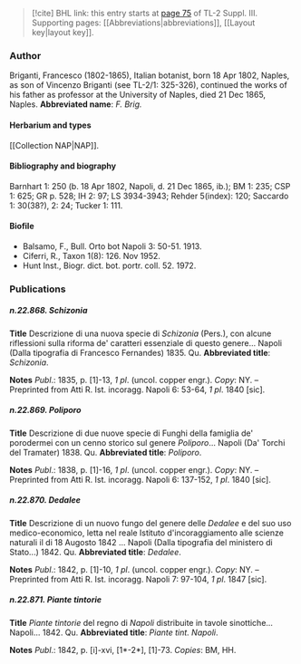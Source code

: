 > [!cite] BHL link: this entry starts at [page 75](https://www.biodiversitylibrary.org/page/33266382) of TL-2 Suppl. III.
> Supporting pages: [[Abbreviations|abbreviations]], [[Layout key|layout key]].

### Author

Briganti, Francesco (1802-1865), Italian botanist, born 18 Apr 1802, Naples, as son of Vincenzo Briganti (see TL-2/1: 325-326), continued the works of his father as professor at the University of Naples, died 21 Dec 1865, Naples. 
**Abbreviated name**: *F. Brig.*

#### Herbarium and types

[[Collection NAP|NAP]].

#### Bibliography and biography

Barnhart 1: 250 (b. 18 Apr 1802, Napoli, d. 21 Dec 1865, ib.); BM 1: 235; CSP 1: 625; GR p. 528; IH 2: 97; LS 3934-3943; Rehder 5(index): 120; Saccardo 1: 30(38?), 2: 24; Tucker 1: 111.

#### Biofile

- Balsamo, F., Bull. Orto bot Napoli 3: 50-51. 1913.
- Ciferri, R., Taxon 1(8): 126. Nov 1952.
- Hunt Inst., Biogr. dict. bot. portr. coll. 52. 1972.

### Publications

##### n.22.868. Schizonia

**Title**
Descrizione di una nuova specie di *Schizonia* (Pers.), con alcune riflessioni sulla riforma de' caratteri essenziale di questo genere... Napoli (Dalla tipografia di Francesco Fernandes) 1835. Qu.
**Abbreviated title**: *Schizonia*.

**Notes**
*Publ*.: 1835, p. \[1\]-13, *1 pl*. (uncol. copper engr.). *Copy*: NY. – Preprinted from Atti R. Ist. incoragg. Napoli 6: 53-64, *1 pl*. 1840 \[sic\].

##### n.22.869. Poliporo

**Title**
Descrizione di due nuove specie di Funghi della famiglia de' porodermei con un cenno storico sul genere *Poliporo*... Napoli (Da' Torchi del Tramater) 1838. Qu.
**Abbreviated title**: *Poliporo*.

**Notes**
*Publ*.: 1838, p. \[1\]-16, *1 pl*. (uncol. copper engr.). *Copy*: NY. – Preprinted from Atti R. Ist. incoragg. Napoli 6: 137-152, *1 pl*. 1840 \[sic\].

##### n.22.870. Dedalee

**Title**
Descrizione di un nuovo fungo del genere delle *Dedalee* e del suo uso medico-economico, letta nel reale Istituto d'incoraggiamento alle scienze naturali il di 18 Augosto 1842 ... Napoli (Dalla tipografia del ministero di Stato...) 1842. Qu.
**Abbreviated title**: *Dedalee*.

**Notes**
*Publ*.: 1842, p. \[1\]-10, *1 pl*. (uncol. copper engr.). *Copy*: NY. – Preprinted from Atti R. Ist. incoragg. Napoli 7: 97-104, *1 pl*. 1847 \[sic\].

##### n.22.871. Piante tintorie

**Title**
*Piante tintorie* del regno di *Napoli* distribuite in tavole sinottiche... Napoli... 1842. Qu.
**Abbreviated title**: *Piante tint. Napoli*.

**Notes**
*Publ*.: 1842, p. \[i\]-xvi, \[1\*-2\*\], \[1\]-73. *Copies*: BM, HH.

